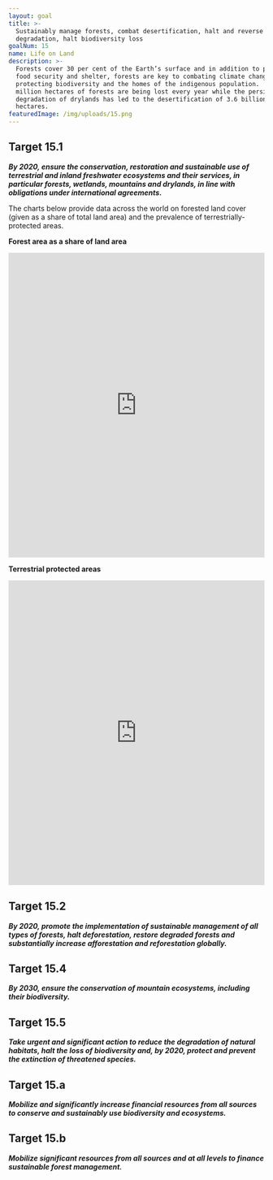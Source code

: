 ```yaml
---
layout: goal
title: >-
  Sustainably manage forests, combat desertification, halt and reverse land
  degradation, halt biodiversity loss
goalNum: 15
name: Life on Land
description: >-
  Forests cover 30 per cent of the Earth’s surface and in addition to providing
  food security and shelter, forests are key to combating climate change,
  protecting biodiversity and the homes of the indigenous population.  Thirteen
  million hectares of forests are being lost every year while the persistent
  degradation of drylands has led to the desertification of 3.6 billion
  hectares.
featuredImage: /img/uploads/15.png
---
```

## Target 15.1

_**By 2020, ensure the conservation, restoration and sustainable use of terrestrial and inland freshwater ecosystems and their services, in particular forests, wetlands, mountains and drylands, in line with obligations under international agreements.**_

The charts below provide data across the world on forested land cover (given as a share of total land area) and the prevalence of terrestrially-protected areas.

**Forest area as a share of land area**

<iframe src="https://ourworldindata.org/grapher/forest-area-as-share-of-land-area?map" style="width: 100%; height: 600px; border: 0px none;"></iframe>

**Terrestrial protected areas**

<iframe src="https://ourworldindata.org/grapher/terrestrial-protected-areas" style="width: 100%; height: 600px; border: 0px none;"></iframe>

## Target 15.2

**_By 2020, promote the implementation of sustainable management of all types of forests, halt deforestation, restore degraded forests and substantially increase afforestation and reforestation globally._**

## Target 15.4

**_By 2030, ensure the conservation of mountain ecosystems, including their biodiversity._**

## Target 15.5

**_Take urgent and significant action to reduce the degradation of natural habitats, halt the loss of biodiversity and, by 2020, protect and prevent the extinction of threatened species._**

## Target 15.a

**_Mobilize and significantly increase financial resources from all sources to conserve and sustainably use biodiversity and ecosystems._**

## Target 15.b

**_Mobilize significant resources from all sources and at all levels to finance sustainable forest management._**

